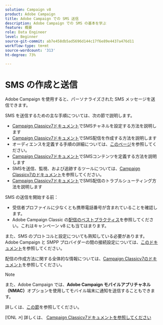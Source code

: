 ```yaml
---
solution: Campaign v8
product: Adobe Campaign
title: Adobe Campaign での SMS 送信
description: Adobe Campaign での SMS の基本を学ぶ
feature: 概要
role: Data Engineer
level: Beginner
source-git-commit: ab7e458db5ad5696d144c17f6e89e4437a476d11
workflow-type: tm+mt
source-wordcount: '313'
ht-degree: 73%

---
```


# SMS の作成と送信

Adobe Campaign を使用すると、パーソナライズされた SMS メッセージを送信できます。

SMS を送信するための主な手順については、次の節で説明します。

* [Campaign Classicv7ドキュメント](https://experienceleague.adobe.com/docs/campaign-classic/using/sending-messages/sending-messages-on-mobiles/sms-set-up.html?lang=ja#sending-messages)でSMSチャネルを設定する方法を説明します
* [Campaign Classicv7ドキュメント](https://experienceleague.adobe.com/docs/campaign-classic/using/sending-messages/sending-messages-on-mobiles/sms-create.html?lang=ja#sending-messages)でSMS配信を作成する方法を説明します
* オーディエンスを定義する手順の詳細については、[このページ](../start/audiences.md)を参照してください。
* [Campaign Classicv7ドキュメント](https://experienceleague.adobe.com/docs/campaign-classic/using/sending-messages/sending-messages-on-mobiles/sms-create.html?lang=ja#defining-the-sms-content)でSMSコンテンツを定義する方法を説明します
* SMSを送信、監視、および追跡するツールについては、[Campaign Classicv7のドキュメント](https://experienceleague.adobe.com/docs/campaign-classic/using/sending-messages/sending-messages-on-mobiles/sms-send.html?lang=ja#sending-messages)を参照してください。
* [Campaign Classicv7ドキュメント](https://experienceleague.adobe.com/docs/campaign-classic/using/sending-messages/sending-messages-on-mobiles/troubleshooting-sms.html?lang=ja#sending-messages)でSMS配信のトラブルシューティング方法を説明します

SMS の送信を開始する前：

* 受信者プロファイルに少なくとも携帯電話番号が含まれていることを確認します。
* Adobe Campaign Classic の[配信のベストプラクティス](https://experienceleague.adobe.com/docs/campaign-classic/using/sending-messages/key-steps-when-creating-a-delivery/delivery-bestpractices/delivery-best-practices.html?lang=ja#sending-messages)を参照してください。これはキャンペーン v8 にも当てはまります。

また、SMS のプロトコルと設定についても熟知している必要があります。Adobe Campaign と SMPP プロバイダーの間の接続設定については、[このドキュメント](https://experienceleague.adobe.com/docs/campaign-classic/using/sending-messages/sending-messages-on-mobiles/sms-protocol.html?lang=ja#sending-messages)を参照してください。

配信の作成方法に関する全体的な情報については、[Campaign Classicv7のドキュメント](https://experienceleague.adobe.com/docs/campaign-classic/using/sending-messages/key-steps-when-creating-a-delivery/steps-about-delivery-creation-steps.html?lang=ja#sending-messages)を参照してください。

>[!NOTE]
>
>また、Adobe Campaign では、**Adobe Campaign モバイルアプリチャネル（NMAC）**&#x200B;オプションを使用してモバイル端末に通知を送信することもできます。
> 
>詳しくは、[この節](push.md)を参照してください。

[!DNL :arrow_upper_right:] 詳しくは、 [Campaign Classicv7ドキュメントを参照してください](https://experienceleague.adobe.com/docs/campaign-classic/using/sending-messages/sending-messages-on-mobiles/sms-channel.html?lang=ja)
